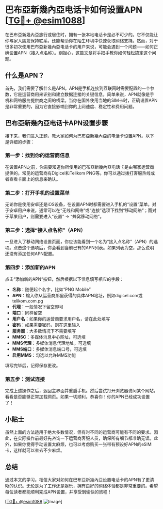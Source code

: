 # 巴布亞新幾內亞电话卡如何设置APN [[TG💪+ @esim1088](https://t.me/s/esim1088)]

在巴布亞新幾內亞旅行或居住时，拥有一张本地电话卡是必不可少的。它不仅能让你与家人朋友保持联系，还能帮助你在陌生环境中快速获取网络支持。然而，对于很多初次使用巴布亞新幾內亞电话卡的用户来说，可能会遇到一个问题——如何正确设置APN（接入点名称）。别担心，这篇文章将手把手教你如何轻松搞定这个问题。

## 什么是APN？

首先，我们需要了解什么是APN。APN是手机连接到互联网时需要配置的一个参数，它是运营商用来识别和建立数据连接的关键信息。简单来说，APN就像是手机和网络服务提供商之间的桥梁。当你在国外使用当地的SIM卡时，正确设置APN是非常重要的，因为它直接影响到你的上网速度、稳定性和费用问题。

## 巴布亞新幾內亞电话卡APN设置步骤

接下来，我们进入正题，教大家如何为巴布亞新幾內亞的电话卡设置APN。以下是详细的步骤：

### 第一步：找到你的运营商信息

在设置APN之前，你需要知道你所使用的巴布亞新幾內亞电话卡是由哪家运营商提供的。常见的运营商有Digicel和Telikom PNG等。你可以通过拨打客服热线或者查看卡面上的信息来确认。

### 第二步：打开手机的设置菜单

无论你是使用安卓还是iOS设备，在设置APN时都需要进入手机的“设置”菜单。对于安卓用户来说，通常可以在“无线和网络”或“连接”选项下找到“移动网络”；而对于苹果用户，则需要进入“设置” -> “蜂窝移动网络”。

### 第三步：选择“接入点名称”（APN）

一旦进入了移动网络设置页面，你应该能看到一个名为“接入点名称”（APN）的选项。点击这个选项后，你会看到当前已有的APN列表。如果列表为空，那么说明还没有添加任何APN配置。

### 第四步：添加新的APN

点击“添加新的APN”按钮，然后根据以下信息填写相应的字段：

- **名称**：随便起个名字，比如“PNG Mobile”
- **APN**：输入你从运营商那里获得的具体APN地址，例如digicel.com或telikom.com.pg
- **代理**：一般情况下留空即可
- **端口**：同样留空
- **用户名**：如果你的运营商要求用户名，请在此处填写
- **密码**：如果需要密码，则在这里输入
- **服务器**：大多数情况下不需要填写
- **MMSC**：多媒体消息中心网址，可选填
- **MMS代理**：多媒体消息代理地址，可选填
- **MMS端口**：多媒体消息端口号，可选填
- **启用MMS**：勾选以允许MMS功能

填写完毕后，记得保存更改。

### 第五步：测试连接

完成上述操作之后，返回主界面并重启手机。然后尝试打开浏览器访问某个网站，看看是否能够正常加载网页。如果一切顺利，恭喜你！你的APN已经成功设置了！

## 小贴士

虽然上面的方法适用于绝大多数情况，但有时不同的运营商可能有不同的要求。因此，在实际操作前最好先咨询一下运营商客服人员，确保所有细节都准确无误。此外，如果你觉得手动设置太麻烦，也可以考虑购买一张带有预设好APN的eSIM卡，这样就可以省去不少麻烦。

## 总结

通过本文的学习，相信大家对如何在巴布亞新幾內亞设置电话卡的APN有了更清晰的认识。无论是为了工作还是娱乐，拥有良好的网络体验都是非常重要的。希望每位读者都能顺利完成APN设置，并享受到愉快的旅程！

[[TG💪+ @esim1088](https://t.me/s/esim1088) ![Image](https://i.postimg.cc/4NQfJmqS/Snipaste-2025-05-13-00-14-12.png)]